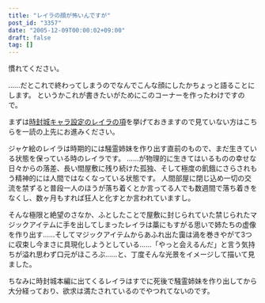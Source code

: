 ```yaml
---
title: "レイラの顔が怖いんですが"
post_id: "3357"
date: "2005-12-09T00:00:02+09:00"
draft: false
tag: []
---
```


慣れてください。

……だとこれで終わってしまうのでなんでこんな顔にしたかちょっと語ることにします。
というかこれが書きたいがためにこのコーナーを作ったわけですので。

まずは[時封城キャラ設定のレイラの項](/!/leila/tha_leila.txt)を挙げておきますので見ていない方はこちらを一読の上先にお進みください。

ジャケ絵のレイラは時期的には騒霊姉妹を作り出す直前のもので、まだ生きている状態を保っている時のレイラです。
……が物理的に生きてはいるものの幸せな日々からの落差、長い間屋敷に残り続けた孤独、そして極度の飢餓にさらされもう精神的には人間ではなくなっている状態です。
人間部屋に閉じ込め一切の交流を禁ずると普段一人のほうが落ち着くとか言ってる人でも数週間で落ち着きをなくし、数ヶ月もすれば狂人と化すとか言われていますし。

そんな極限と絶望のさなか、ふとしたことで屋敷に封じられていた禁じられたマジックアイテムに手を出してしまったレイラは藁にもすがる思いで姉たちの虚像を作り出す……そしてマジックアイテムからあふれ出た靄は渦を巻きやがて3つに収束し今まさに具現化しようとしている……「やっと会えるんだ」と言う気持ちが溢れ思わず口元がほころぶ……と、丁度そんな光景をイメージして描いて見ました。

ちなみに時封城本編に出てくるレイラはすでに死後で騒霊姉妹を作り出してから大分経っており、欲求は満たされているのでやつれてないのです。
